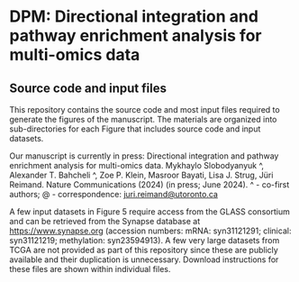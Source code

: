 # DPM: Directional integration and pathway enrichment analysis for multi-omics data 
## Source code and input files

This repository contains the source code and most input files required to generate the figures of the manuscript. The materials are organized into sub-directories for each Figure that includes source code and input datasets. 

Our manuscript is currently in press: 
Directional integration and pathway enrichment analysis for multi-omics data. Mykhaylo Slobodyanyuk ^, Alexander T. Bahcheli ^, Zoe P. Klein, Masroor Bayati, Lisa J. Strug, Jüri Reimand. Nature Communications (2024) (in press; June 2024). ^ - co-first authors; @ - correspondence: juri.reimand@utoronto.ca

A few input datasets in Figure 5 require access from the GLASS consortium and can be retrieved from the Synapse database at https://www.synapse.org (accession numbers: mRNA: syn31121291; clinical: syn31121219; methylation: syn23594913). A few very large datasets from TCGA are not provided as part of this repository since these are publicly available and their duplication is unnecessary. Download instructions for these files are shown within individual files. 

